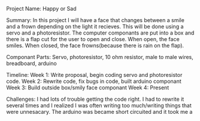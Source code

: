 Project Name: 
Happy or Sad

Summary:
In this project I will have a face that changes between a smile and a frown depending on the light it recieves. This will be done using a servo and a photoresistor. The computer componants are put into a box and there is a flap cut for the user to open and close. When open, the face smiles. When closed, the face frowns(because there is rain on the flap). 

Componant Parts:
Servo, photoresistor, 10 ohm resistor, male to male wires, breadboard, arduino

Timeline:
Week 1: Write proposal, begin coding servo and photoresistor code.
Week 2: Rewrite code, fix bugs in code, built arduino componant 
Week 3: Build outside box/smily face componant 
Week 4: Present 

Challenges:
I had lots of trouble getting the code right. I had to rewrite it several times and I realized I was often writing too much/writing things that were unnesacary. The arduino was became short circuited and it took me a 
